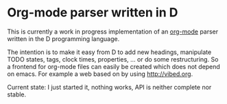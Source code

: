 Org-mode parser written in D
======

This is currently a work in progress implementation of an
[org-mode](http://orgmode.org) parser written in the D programming
language.

The intention is to make it easy from D to add new headings,
manipulate TODO states, tags, clock times, properties, ... or do some
restructuring. So a frontend for org-mode files can easily be created
which does not depend on emacs. For example a web based on by using <http://vibed.org>.

Current state: I just started it, nothing works, API is neither complete nor stable.
